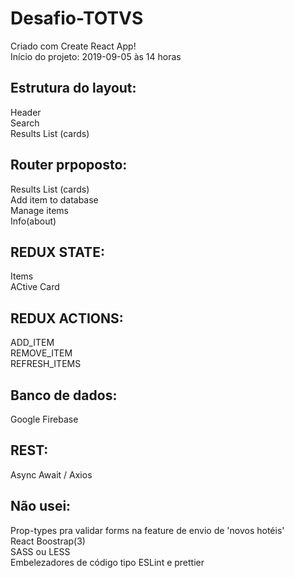 # Desafio-TOTVS
 
Criado com Create React App!<br>
Início do projeto: 2019-09-05 às 14 horas

## Estrutura do layout: 

Header<br>
Search<br>
Results List (cards)<br>

## Router prpoposto:

Results List (cards)<br>
Add item to database<br>
Manage items<br>
Info(about)<br>

## REDUX STATE:
Items<br>
ACtive Card<br>

## REDUX ACTIONS:
ADD_ITEM<br>
REMOVE_ITEM<br>
REFRESH_ITEMS<br>

## Banco de dados:
Google Firebase<br>

## REST:
Async Await / Axios<br>

## Não usei:
Prop-types pra validar forms na feature de envio de 'novos hotéis'<br>
React Boostrap(3)<br>
SASS ou LESS<br>
Embelezadores de código tipo ESLint e prettier
